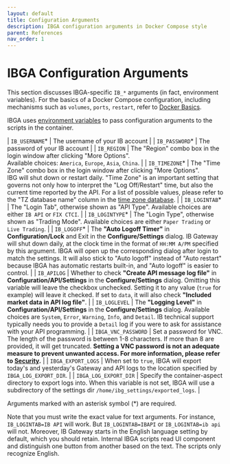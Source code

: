 ```yaml
---
layout: default
title: Configuration Arguments
description: IBGA configuration arguments in Docker Compose style
parent: References
nav_order: 1
---
```


# IBGA Configuration Arguments

This section discusses IBGA-specific `IB_*` arguments (in fact, environment variables). For the basics of a Docker Compose configuration, including mechanisms such as `volumes`, `ports`, `restart`, refer to [Docker Basics](docker-basics.md). 

IBGA uses <a href="https://en.wikipedia.org/wiki/Environment_variable" target="_blank">environment variables</a> to pass configuration arguments to the scripts in the container.

| `IB_USERNAME`* | The username of your IB account |
| `IB_PASSWORD`* | The password of your IB account |
| `IB_REGION` | The "Region" combo box in the login window after clicking "More Options".<br>Available choices: `America`, `Europe`, `Asia`, `China`. |
| `IB_TIMEZONE`* | The "Time Zone" combo box in the login window after clicking "More Options".<br>IBG will shut down or restart daily. "Time Zone" is an important setting that governs not only how to interpret the "Log Off/Restart" time, but also the current time reported by the API. For a list of possible values, please refer to the "TZ database name" column in the <a href="https://en.wikipedia.org/wiki/List_of_tz_database_time_zones#List">time zone database</a>. |
| `IB_LOGINTAB`* | The "Login Tab", otherwise shown as "API Type". Available choices are either `IB API` or `FIX CTCI`. |
| `IB_LOGINTYPE`* | The "Login Type", otherwise shown as "Trading Mode". Available choices are either `Paper Trading` or `Live Trading`. |
| `IB_LOGOFF`* | The **"Auto Logoff Timer"** in **Configuration/Lock** and Exit in the **Configure/Settings** dialog. IB Gateway will shut down daily, at the clock time in the format of `HH:MM A/PM` specified by this argument. IBGA will open up the corresponding dialog after login to match the settings. It will also stick to "Auto logoff" instead of "Auto restart" because IBGA has automatic restarts built-in, and "Auto logoff" is easier to control. |
| `IB_APILOG` | Whether to check **"Create API message log file"** in **Configuration/API/Settings** in the **Configure/Settings** dialog. Omitting this variable will leave the checkbox unchecked. Setting it to any value (`true` for example) will leave it checked. If set to `data`, it will also check **"Included market data in API log file"**. |
| `IB_LOGLEVEL` | The **"Logging Level"** in **Configuration/API/Settings** in the **Configure/Settings** dialog. Available choices are `System`, `Error`, `Warning`, `Info`, and `Detail`. IB technical support typically needs you to provide a `Detail` log if you were to ask for assistance with your API programming. |
| <a name="IBGA_VNC_PASSWORD">`IBGA_VNC_PASSWORD`</a> | Set a password for VNC. The length of the password is between 1-8 characters. If more than 8 are provided, it will get truncated. **Setting a VNC password is not an adequate measure to prevent unwanted access. For more information, please refer to [Security](security.md#vnc-password-and-a-false-sense-of-security).** |
| <a name="IBGA_EXPORT_LOGS">`IBGA_EXPORT_LOGS`</a> | When set to `true`, IBGA will export today's and yesterday's Gateway and API logs to the location specified by `IBGA_LOG_EXPORT_DIR`. |
| <a name="IBGA_LOG_EXPORT_DIR">`IBGA_LOG_EXPORT_DIR`</a> | Specify the container-aspect directory to export logs into. When this variable is not set, IBGA will use a subdirectory of the settings dir `/home/ibg_settings/exported_logs`. |

Arguments marked with an asterisk symbol (*) are required.

Note that you must write the exact value for text arguments. For instance, `IB_LOGINTAB=IB API` will work. But `IB_LOGINTAB=IBAPI` or `IB_LOGINTAB=ib api` will not. Moreover, IB Gateway starts in the English language setting by default, which you should retain. Internal IBGA scripts read UI component and distinguish one button from another based on the text. The scripts only recognize English.
